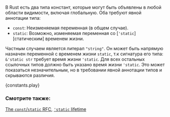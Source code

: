 В Rust есть два типа констант, которые могут быть объявлены 
в любой области видимости, включая глобальную. Оба требуют явной аннотации типа:

* `const`: Неизменяемая переменная (в общем случае).
* `static`: Возможно, изменяемая переменная со [`'static`][статическим] временем жизни.

Частным случаем является литерал `"string"`. Он может быть напрямую 
назначен переменной с временем жизни `static`, т.к сигнатура его типа:
`&'static str` требует время жизни `'static`. Для всех остальных ссылочных типов
должно быть указано время жизни `'static`. Это может показаться 
незначительным, но в требовании явной аннотации типов и скрываются различия.

{constants.play}

### Смотрите также:

[The `const`/`static` RFC](
https://github.com/rust-lang/rfcs/blob/master/text/0246-const-vs-static.md),
[`'static` lifetime][static]

[static]: rust-by-example-ru/scope/lifetime/static_lifetime.html
